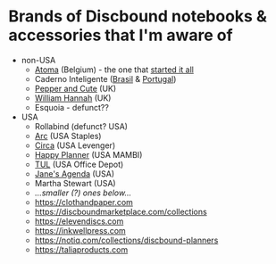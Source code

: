 # Brands of Discbound notebooks & accessories that I'm aware of

- non-USA
  - [Atoma](https://atoma.be) (Belgium) - the one that [started it all](https://en.wikipedia.org/wiki/Disc-binding)
  - Caderno Inteligente ([Brasil](https://www.cadernointeligente.com.br) & [Portugal](https://cadernointeligente.pt))
  - [Pepper and Cute](https://www.pepperandcute.com) (UK)
  - [William Hannah](https://williamhannah.com) (UK)
  - Esquoia - defunct??
- USA
  - Rollabind (defunct? USA)
  - [Arc](https://www.staples.com/sbd/cre/marketing/arc/index.html) (USA Staples)
  - [Circa](https://www.levenger.com/pages/circa) (USA Levenger)
  - [Happy Planner](https://thehappyplanner.com/) (USA MAMBI)
  - [TUL](https://www.officedepot.com/l/brand/tul) (USA Office Depot)
  - [Jane's Agenda](https://janesagenda.com) (USA)
  - Martha Stewart (USA)
  - _...smaller (?) ones below..._
  - https://clothandpaper.com
  - https://discboundmarketplace.com/collections
  - https://elevendiscs.com
  - https://inkwellpress.com
  - https://notiq.com/collections/discbound-planners
  - https://taliaproducts.com

